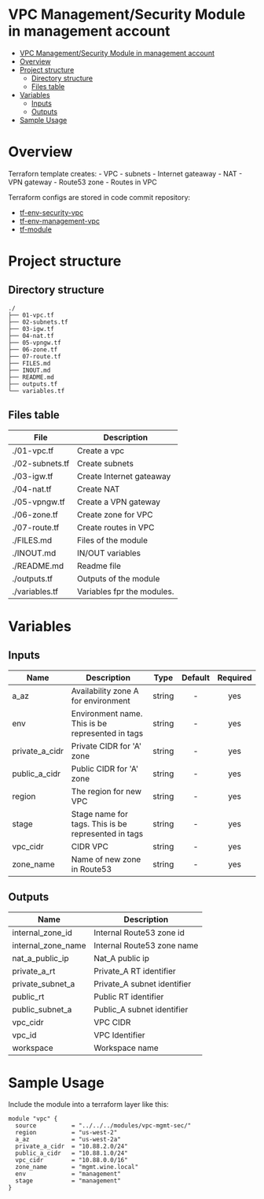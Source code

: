 # VPC Management/Security Module in management account

- [VPC Management/Security Module in management account](#vpc-managementsecurity-module-in-management-account)
- [Overview](#overview)
- [Project structure](#project-structure)
  - [Directory structure](#directory-structure)
  - [Files table](#files-table)
- [Variables](#variables)
  - [Inputs](#inputs)
  - [Outputs](#outputs)
- [Sample Usage](#sample-usage)

# Overview
Terraforn template creates:
    -  VPC
    -  subnets
    -  Internet gateaway
    -  NAT
    -  VPN gateway
    -  Route53 zone
    -  Routes in VPC

Terraform configs are stored in code commit repository:
- [tf-env-security-vpc](https://console.aws.amazon.com/codecommit/home?region=us-east-1#/repository/tf-env/browse/HEAD/--/management/vpc)
- [tf-env-management-vpc](https://console.aws.amazon.com/codecommit/home?region=us-east-1#/repository/tf-env/browse/HEAD/--/management/vpc)
- [tf-module](https://us-west-2.console.aws.amazon.com/codecommit/home?region=us-west-2#/repository/terraform/browse/HEAD/--/modules/vpc-mgmt-sec)

# Project structure
## Directory structure
```
./
├── 01-vpc.tf
├── 02-subnets.tf
├── 03-igw.tf
├── 04-nat.tf
├── 05-vpngw.tf
├── 06-zone.tf
├── 07-route.tf
├── FILES.md
├── INOUT.md
├── README.md
├── outputs.tf
└── variables.tf
```

## Files table

| File                                                                             | Description                                                  |
| -------------------------------------------------------------------------------- | ------------------------------------------------------------ |
| ./01-vpc.tf|Create a vpc|
| ./02-subnets.tf|Create subnets|
| ./03-igw.tf|Create Internet gateaway|
| ./04-nat.tf|Create NAT|
| ./05-vpngw.tf|Create a VPN gateway|
| ./06-zone.tf|Create zone for VPC|
| ./07-route.tf|Create routes in VPC|
| ./FILES.md|Files of the module|
| ./INOUT.md|IN/OUT variables |
| ./README.md|Readme file|
| ./outputs.tf|Outputs of the module|
| ./variables.tf| Variables fpr the modules.|

# Variables

## Inputs

| Name | Description | Type | Default | Required |
|------|-------------|:----:|:-----:|:-----:|
| a_az | Availability zone A for environment | string | - | yes |
| env | Environment name. This is be represented in tags | string | - | yes |
| private_a_cidr | Private CIDR for 'A' zone | string | - | yes |
| public_a_cidr | Public CIDR for 'A' zone | string | - | yes |
| region | The region for new VPC | string | - | yes |
| stage | Stage name for tags. This is be represented in tags | string | - | yes |
| vpc_cidr | CIDR VPC | string | - | yes |
| zone_name | Name of new zone in Route53 | string | - | yes |

## Outputs

| Name | Description |
|------|-------------|
| internal_zone_id | Internal Route53 zone id |
| internal_zone_name | Internal Route53 zone name |
| nat_a_public_ip | Nat_A public ip |
| private_a_rt | Private_A RT identifier |
| private_subnet_a | Private_A subnet identifier |
| public_rt | Public RT identifier |
| public_subnet_a | Public_A subnet identifier |
| vpc_cidr | VPC CIDR |
| vpc_id | VPC Identifier |
| workspace | Workspace name |

# Sample Usage
Include the module into a terraform layer like this:

```
module "vpc" {
  source          = "../../../modules/vpc-mgmt-sec/"
  region          = "us-west-2"
  a_az            = "us-west-2a"
  private_a_cidr  = "10.88.2.0/24"
  public_a_cidr   = "10.88.1.0/24"
  vpc_cidr        = "10.88.0.0/16"
  zone_name       = "mgmt.wine.local"
  env             = "management"
  stage           = "management"
}
```